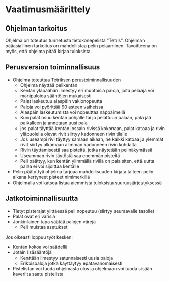 # Vaatimusmäärittely

## Ohjelman tarkoitus

Ohjelma on toteutus tunnetusta tietokonepelistä "Tetris". Ohjelman pääasiallinen tarkoitus on mahdollistaa pelin pelaaminen. Tavoitteena on myös, että
ohjelma pitää kirjaa tuloksista.

## Perusversion toiminnallisuus

 - Ohjelma toteuttaa Tetriksen perustoiminnallisuuden
   - Ohjelma näyttää pelikentän
   - Kentän yläpäähän ilmestyy eri muotoisia paloja, joita pelaaja voi manipuloida sääntöjen mukaisesti
   - Palat laskeutuu alaspäin vakionopeutta
   - Paloja voi pyörittää 90 asteen vaiheissa
   - Alaspäin laskeutumista voi nopeuttaa näppäimellä
   - Kun palat osuu kentän pohjalle tai jo pelattuun palaan, pala jää paikalleen ja annetaan uusi pala
   - jos palat täyttää kentän jossain rivissä kokonaan, palat katoaa ja rivin yläpuolella olevat rivit siirtyy kadonneen rivin tilalle
   - Jos useampi rivi täyttyy samaan aikaan, ne kaikki katoaa ja ylemmät rivit siirtyy alkamaan alimman kadonneen rivin kohdalta
   - Rivin täyttämisestä saa pisteitä, jotka näytetään pelinäkymässä
   - Useamman rivin täytöstä saa enemmän pisteitä
   - Peli päättyy, kun kentän ylimmällä rivillä on pala siten, että uutta palaa ei voi sijoittaa kentälle
 - Pelin päätyttyä ohjelma tarjoaa mahdollisuuden kirjata talteen pelin aikana kertyneet pisteet nimimerkillä
 - Ohjelmalla voi katsoa listaa aiemmista tuloksista suuruusjärjestyksessä

## Jatkotoiminnallisuutta

 - Tietyt pisterajat ylittäessä peli nopeutuu (siirtyy seuraavalle tasolle)
 - Palat ovat eri värisiä
 - Jonkinlainen tapa säätää palojen värejä
   - Peli muistaa asetukset

Jos oikeasti loppuu työt kesken:
 - Kentän kokoa voi säädellä
 - Jotain lisäsääntöjä
   - Kenttään ilmestyy satunnaisesti uusia paloja
   - Erikoispaloja jotka käyttäytyy epätavanomaisesti
 - Pistelistan voi tuoda ohjelmasta ulos ja ohjelmaan voi tuoda sisään kaverilta saatu pistelista

